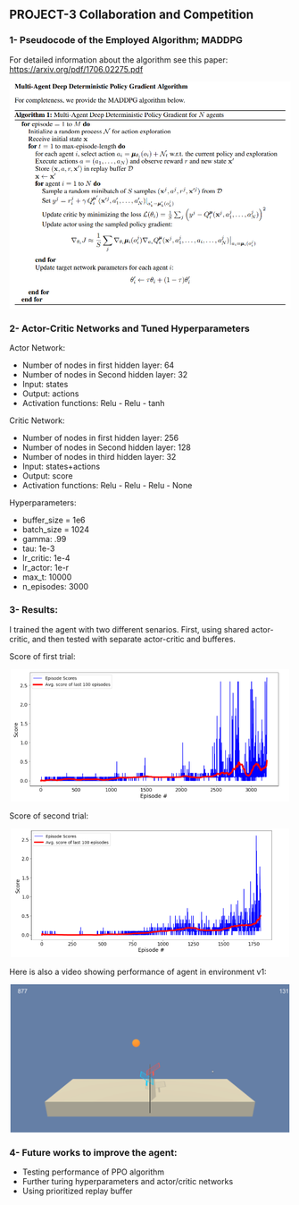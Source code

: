 
## PROJECT-3 Collaboration and Competition
### 1- Pseudocode of the Employed Algorithm; MADDPG

For detailed information about the algorithm see this paper: https://arxiv.org/pdf/1706.02275.pdf

<P align="center">
	<img src="images/maddpg.png" width=700px>
</P> 


### 2- Actor-Critic Networks and Tuned Hyperparameters
Actor Network:
- Number of nodes in first hidden layer: 64
- Number of nodes in Second hidden layer: 32
- Input: states
- Output: actions
- Activation functions: Relu - Relu - tanh   


Critic Network:
- Number of nodes in first hidden layer: 256
- Number of nodes in Second hidden layer: 128
- Number of nodes in third hidden layer: 32
- Input: states+actions
- Output: score
- Activation functions: Relu - Relu - Relu - None   


Hyperparameters:
- buffer_size = 1e6
- batch_size = 1024
- gamma: .99
- tau: 1e-3
- lr_critic: 1e-4
- lr_actor: 1e-r
- max_t: 10000
- n_episodes: 3000

### 3- Results:
I trained the agent with two different senarios. First, using shared actor-critic, and then tested with separate actor-critic and bufferes. 

Score of first trial:

<div align="center">
	<img src="images/1.png" width=500px>
</div> 

Score of second trial:

<div align="center">
	<img src="images/2.png" width=500px>
</div> 


Here is also a video showing performance of agent in environment v1:
<div align="center">
	<img src="images/vid.gif" width=500px>
</div> 

### 4- Future works to improve the agent:
- Testing performance of PPO algorithm
- Further turing hyperparameters and actor/critic networks
- Using prioritized replay buffer

